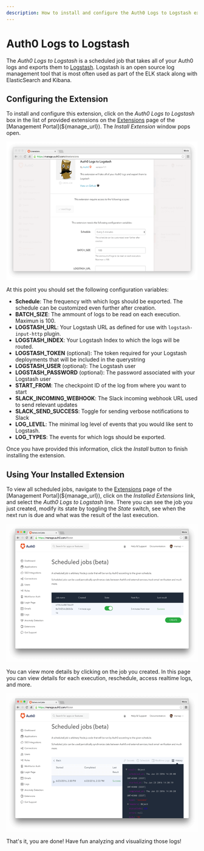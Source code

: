 ```yaml
---
description: How to install and configure the Auth0 Logs to Logstash extension.
---
```


# Auth0 Logs to Logstash

The _Auth0 Logs to Logstash_ is a scheduled job that takes all of your Auth0 logs and exports them to [Logstash](https://www.elastic.co/products/logstash). Logstash is an open source log management tool that is most often used as part of the ELK stack along with ElasticSearch and Kibana.

## Configuring the Extension

To install and configure this extension, click on the _Auth0 Logs to Logstash_ box in the list of provided extensions on the [Extensions](${manage_url}/#/extensions) page of the [Management Portal](${manage_url}). The _Install Extension_ window pops open.

![](/media/articles/extensions/logstash/extension-mgmt-logstash.png)

At this point you should set the following configuration variables:

- **Schedule**: The frequency with which logs should be exported. The schedule can be customized even further after creation.
- **BATCH_SIZE**: The ammount of logs to be read on each execution. Maximun is 100.
- **LOGSTASH_URL**: Your Logstash URL as defined for use with `logstash-input-http` plugin.
- **LOGSTASH_INDEX**: Your Logstash Index to which the logs will be routed.
- **LOGSTASH_TOKEN** (optional): The token required for your Logstash deployments that will be included in the querystring
- **LOGSTASH_USER** (optional): The Logstash user
- **LOGSTASH_PASSWORD** (optional): The password associated with your Logstash user
- **START_FROM**: The checkpoint ID of the log from where you want to start
- **SLACK_INCOMING_WEBHOOK**: The Slack incoming webhook URL used to send relevant updates
- **SLACK_SEND_SUCCESS**: Toggle for sending verbose notifications to Slack
- **LOG_LEVEL**: The minimal log level of events that you would like sent to Logstash.
- **LOG_TYPES**: The events for which logs should be exported.

Once you have provided this information, click the _Install_ button to finish installing the extension.

## Using Your Installed Extension

 To view all scheduled jobs, navigate to the [Extensions](${manage_url}/#/extensions) page of the [Management Portal](${manage_url}), click on the _Installed Extensions_ link, and select the _Auth0 Logs to Logstash_ line. There you can see the job you just created, modify its state by toggling the _State_ switch, see when the next run is due and what was the result of the last execution. 

![](/media/articles/extensions/logstash/view-cron-jobs.png)

You can view more details by clicking on the job you created. In this page you can view details for each execution, reschedule, access realtime logs, and more.

![](/media/articles/extensions/logstash/view-cron-details.png)

That's it, you are done! Have fun analyzing and visualizing those logs!
